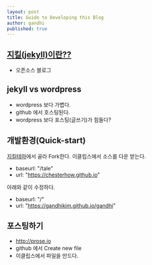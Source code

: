 ```yaml
---
layout: post
title: Guide to Developing this Blog
author: gandhi
published: true
---
```


## [지킬(jekyll)이란??](https://jekyllrb-ko.github.io/)
- 오픈소스 블로그

## jekyll vs wordpress
- wordpress 보다 가볍다.
- github 에서 호스팅된다.
- wordpress 보다 포스팅(글쓰기)가 힘들다?

## 개발환경(Quick-start)
[지킬테마](http://jekyllthemes.org/)에서 골라 Fork한다.
이클립스에서 소스를 다운 받는다.

- baseurl:        "/tale"
- url:            "https://chesterhow.github.io"

아래와 같이 수정하다.
- baseurl:        "/"
- url:            "https://gandhikim.github.io/gandhi"


## 포스팅하기
- http://prose.io
- github 에서 Create new file
- 이클립스에서 파일을 만드다.
